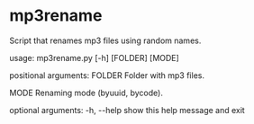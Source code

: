 # mp3rename
Script that renames mp3 files using random names.

usage: mp3rename.py [-h] [FOLDER] [MODE]

positional arguments:
  FOLDER      Folder with mp3 files. 
  
  MODE        Renaming mode (byuuid, bycode).

optional arguments:
  -h, --help  show this help message and exit
